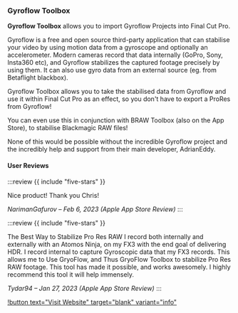 ### Gyroflow Toolbox

**Gyroflow Toolbox** allows you to import Gyroflow Projects into Final Cut Pro.

Gyroflow is a free and open source third-party application that can stabilise your video by using motion data from a gyroscope and optionally an accelerometer. Modern cameras record that data internally (GoPro, Sony, Insta360 etc), and Gyroflow stabilizes the captured footage precisely by using them. It can also use gyro data from an external source (eg. from Betaflight blackbox).

Gyroflow Toolbox allows you to take the stabilised data from Gyroflow and use it within Final Cut Pro as an effect, so you don't have to export a ProRes from Gyroflow!

You can even use this in conjunction with BRAW Toolbox (also on the App Store), to stabilise Blackmagic RAW files!

None of this would be possible without the incredible Gyroflow project and the incredibly help and support from their main developer, AdrianEddy.

#### User Reviews

:::review
{{ include "five-stars" }}

Nice product!
Thank you Chris!

_NarimanGafurov – Feb 6, 2023 (Apple App Store Review)_
:::

:::review
{{ include "five-stars" }}

The Best Way to Stabilize Pro Res RAW
I record both internally and externally with an Atomos Ninja, on my FX3 with the end goal of delivering HDR. I record internal to capture Gyroscopic data that my FX3 records. This allows me to Use GryoFlow, and Thus GryoFlow Toolbox to stabilize Pro Res RAW footage. This tool has made it possible, and works awesomely. I highly recommend this tool it will help immensely.

_Tydar94 – Jan 27, 2023 (Apple App Store Review)_
:::

[!button text="Visit Website" target="blank" variant="info"](https://gyroflowtoolbox.io)